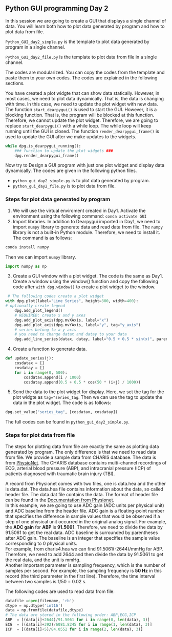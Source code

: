 ## Python GUI programming Day 2
In this session we are going to create a GUI that displays a single channel of data. You will learn both how to plot data generated by program and how to plot data from file.

`Python_GUI_day2_simple.py` is the template to plot data generated by program in a single channel.

`Python_GUI_day2_file.py` is the template to plot data from file in a single channel.

The codes are modularized. You can copy the codes from the template and paste them to your own codes. The codes are explained in the following sections.

You have created a plot widgte that can show data statically. However, in most cases, we need to plot data dynamically. That is, the data is changing with time. In this case, we need to update the plot widget with new data. The function `start_dearpygui()` is used to start the GUI. However, it is a blocking function. That is, the program will be blocked at this function. Therefore, we cannot update the plot widget. Therefore, we are going to replace `start_dearpygui()` with a while loop. The while loop will keep running until the GUI is closed. The function `render_dearpygui_frame()` is used to update the GUI after we make updates to the widgets. 
```python
while dpg.is_dearpygui_running():
    ### function to update the plot widgets ###
    dpg.render_dearpygui_frame()
```

Now try to Design a GUI program with just one plot widget and display data dynamically. The codes are given in the following python files.
* `python_gui_day2_simple.py` is to plot data generated by program.
* `python_gui_day2_file.py` is to plot data from file.


### Steps for plot data generated by program
1. We will use the virtual enviroment created in Day1. Activate the environment using the following command:
```conda activate GUI```
2. Import libraries. In addition to Dearpygui imported in Day1, we need to import ```numpy``` library to generate data and read data from file. The ```numpy``` library is not a built-in Python module. Therefore, we need to install it. The command is as follows:
```python
conda install numpy
```
Then we can import ```numpy``` library.
```python
import numpy as np
```

3. Create a GUI window with a plot widget. The code is the same as Day1. Create a window using the window() function and copy the following code after ```with dpg.window()``` to create a plot widget to the window.
```python
 # The following codes create a plot widget
with dpg.plot(label="Line Series", height=300, width=400):
# optionally create legend
    dpg.add_plot_legend()
    # REQUIRED: create x and y axes
    dpg.add_plot_axis(dpg.mvXAxis, label="x")
    dpg.add_plot_axis(dpg.mvYAxis, label="y", tag="y_axis")
    # series belong to a y axis
    # you need to change datax and datay to your data
    dpg.add_line_series(datax, datay, label="0.5 + 0.5 * sin(x)", parent="y_axis") 
```
4. Create a function to generate data. 
```python
def update_series(j):
    cosdatax = []
    cosdatay = []
    for i in range(0, 500):
        cosdatax.append(i / 1000)
        cosdatay.append(0.5 + 0.5 * cos(50 * (i+j) / 1000))
```
5. Send the data to the plot widget for display. Here, we set the tag for the plot widgte as ```tag="series_tag```. Then we can use the tag to update the data in the plot widget. The code is as follows:
```python
dpg.set_value("series_tag", [cosdatax, cosdatay])
```
The full codes can be found in `python_gui_day2_simple.py`.

### **Steps for plot data from file**
The steps for plotting data from file are exactly the same as plotting data generated by program. The only difference is that we need to read data from file. We provide a sample data from CHARIS database. The data is from [PhysioNet](https://physionet.org/content/charisdb/1.0.0/). The CHARIS database contains multi-channel recordings of ECG, arterial blood pressure (ABP), and intracranial pressure (ICP) of patients diagnosed with traumatic brain injury (TBI). 

A record from Physionet comes with two files, one is data.hea and the other is data.dat. The data.hea file contains information about the data, so called header file. The data.dat file contains the data. The format of header file can be found in the [Documentation from Physionet](https://physionet.org/physiotools/wag/header-5.htm).  
In this example, we are going to use ADC gain (ADC units per physical unit) and ADC baseline from the header file. ADC gain is a floating-point number that specifies the difference in sample values that would be observed if a step of one physical unit occurred in the original analog signal. For example, the **ADC gain** for **ABP** is **91.5061**. Therefore, we need to divide the data by 91.5061 to get the real data. ADC baseline is surrounded by parentheses after ADC gain. The baseline is an integer that specifies the sample value corresponding to 0 physical units.  
For example, from charis4.hea we can find 91.5061(-2644)/mmHg for ABP. Therefore, we need to add 2644 and then divide the data by 91.5061 to get the real data, and the unit is mmHg.  
Another important parameter is sampling frequency, which is the number of samples per second. For example, the sampling frequency is **50 Hz** in this record (the third parameter in the first line). Therefore, the time interval between two samples is 1/50 = 0.02 s.


The following codes are used to read data from file:
```python
datafile =open(filename, 'rb')
dtype = np.dtype('int16')
data = np.fromfile(datafile,dtype)
# The data are stored in the following order: ABP,ECG,ICP
ABP  = [(data[i]+2644)/91.5061 for i in range(0, len(data), 3)]
ECG  = [(data[i]+392)/6081.8245 for i in range(1, len(data), 3)]
ICP  = [(data[i]+5)/84.0552 for i in range(2, len(data), 3)]
```
